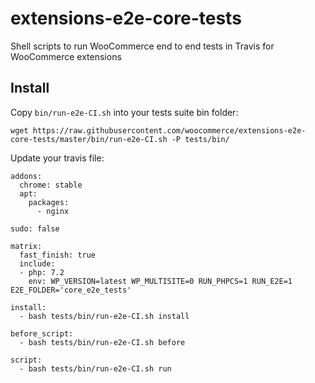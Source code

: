 # extensions-e2e-core-tests
Shell scripts to run WooCommerce end to end tests in Travis for WooCommerce extensions

## Install

Copy `bin/run-e2e-CI.sh` into your tests suite bin folder:

```
wget https://raw.githubusercontent.com/woocommerce/extensions-e2e-core-tests/master/bin/run-e2e-CI.sh -P tests/bin/
```

Update your travis file:

```
addons:
  chrome: stable
  apt:
    packages:
      - nginx

sudo: false

matrix:
  fast_finish: true
  include:
  - php: 7.2
    env: WP_VERSION=latest WP_MULTISITE=0 RUN_PHPCS=1 RUN_E2E=1 E2E_FOLDER='core_e2e_tests'

install:
  - bash tests/bin/run-e2e-CI.sh install

before_script:
  - bash tests/bin/run-e2e-CI.sh before

script:
  - bash tests/bin/run-e2e-CI.sh run
```
